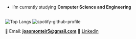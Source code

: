 - I’m currently studying **Computer Science and Engineering**

<br>    ![Top Langs](https://github-readme-stats.vercel.app/api/top-langs/?username=joaomonteir0&show_icons=true&theme=radical)
![spotify-github-profile](https://spotify-github-profile.vercel.app/api/view?uid=joaomont0201&cover_image=false&theme=default&show_offline=false&background_color=000000&interchange=false&bar_color=b92dad&bar_color_cover=true)

🔸 Email: **joaomonteir5@gmail.com**
🔸 [Linkedin](https://www.linkedin.com/in/joaomonteiro02/)
 

